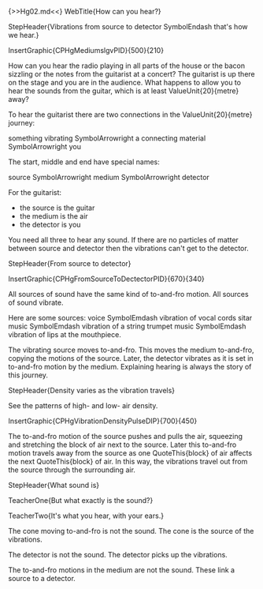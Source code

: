{>>Hg02.md<<}
WebTitle{How can you hear?}

StepHeader{Vibrations from source to detector SymbolEndash that&apos;s how we hear.}

InsertGraphic{CPHgMediumslgvPID}{500}{210}

How can you hear the radio playing in all parts of the house or the bacon sizzling or the notes from the guitarist at a concert? The guitarist is up there on the stage and you are in the audience. What happens to allow you to hear the sounds from the guitar, which is at least ValueUnit{20}{metre} away?

To hear the guitarist there are two connections in the ValueUnit{20}{metre} journey:

something vibrating SymbolArrowright a connecting material SymbolArrowright you

The start, middle and end have special names:

source SymbolArrowright medium SymbolArrowright detector

For the guitarist:
- the source is the guitar
- the medium is the air
- the detector is you

You need all three to hear any sound. If there are no particles of matter between source and detector then the vibrations can't get to the detector.


StepHeader{From source to detector}

InsertGraphic{CPHgFromSourceToDectectorPID}{670}{340}

All sources of sound have the same kind of to-and-fro motion. All sources of sound vibrate.

Here are some sources:
voice SymbolEmdash vibration of vocal cords
sitar music SymbolEmdash vibration of a string
trumpet music  SymbolEmdash vibration of lips at the mouthpiece.

The vibrating source moves to-and-fro. This moves the medium to-and-fro, copying the motions of the source. Later, the detector vibrates as it is set in to-and-fro motion by the medium. Explaining hearing is always the story of this journey.

StepHeader{Density varies as the vibration travels}

See the patterns of high- and low- air density.

InsertGraphic{CPHgVibrationDensityPulseDIP}{700}{450}

The to-and-fro motion of the source pushes and pulls the air, squeezing and stretching the block of air next to the source. Later this to-and-fro motion travels away from the source as one QuoteThis{block} of air affects the next QuoteThis{block} of air. In this way, the vibrations travel out from the source through the surrounding air.

StepHeader{What sound is}

TeacherOne{But what exactly is the sound?}

TeacherTwo{It's what you hear, with your ears.}

The cone moving to-and-fro is not the sound. The cone is the source of the vibrations.

The detector is not the sound. The detector picks up the vibrations.

The to-and-fro motions in the medium are not the sound. These link a source to a detector.

